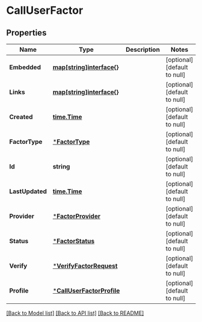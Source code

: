 # CallUserFactor

## Properties
Name | Type | Description | Notes
------------ | ------------- | ------------- | -------------
**Embedded** | [**map[string]interface{}**](interface{}.md) |  | [optional] [default to null]
**Links** | [**map[string]interface{}**](interface{}.md) |  | [optional] [default to null]
**Created** | [**time.Time**](time.Time.md) |  | [optional] [default to null]
**FactorType** | [***FactorType**](FactorType.md) |  | [optional] [default to null]
**Id** | **string** |  | [optional] [default to null]
**LastUpdated** | [**time.Time**](time.Time.md) |  | [optional] [default to null]
**Provider** | [***FactorProvider**](FactorProvider.md) |  | [optional] [default to null]
**Status** | [***FactorStatus**](FactorStatus.md) |  | [optional] [default to null]
**Verify** | [***VerifyFactorRequest**](VerifyFactorRequest.md) |  | [optional] [default to null]
**Profile** | [***CallUserFactorProfile**](CallUserFactorProfile.md) |  | [optional] [default to null]

[[Back to Model list]](../README.md#documentation-for-models) [[Back to API list]](../README.md#documentation-for-api-endpoints) [[Back to README]](../README.md)

